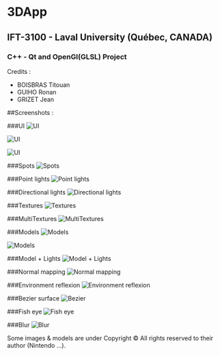 # 3DApp
## IFT-3100 - Laval University (Québec, CANADA)

### C++ -  Qt and OpenGl(GLSL) Project


Credits :
- BOISBRAS Titouan
- GUIHO Ronan
- GRIZET Jean

##Screenshots :

###UI
![UI](https://raw.githubusercontent.com/titouan42/3DApp/master/ui/ui.png)

![UI](https://raw.githubusercontent.com/titouan42/3DApp/master/scenes/sc_tree/uitree.png)

![UI](https://raw.githubusercontent.com/titouan42/3DApp/master/scenes/sc_screeneffect/ui.png)

###Spots
![Spots](https://raw.githubusercontent.com/titouan42/3DApp/master/scenes/sc_lights/multispotlight.png)

###Point lights
![Point lights](https://raw.githubusercontent.com/titouan42/3DApp/master/scenes/sc_lights/pointlightcolor.png)

###Directional lights
![Directional lights](https://raw.githubusercontent.com/titouan42/3DApp/master/scenes/sc_lights/directionallight.png)

###Textures
![Textures](https://raw.githubusercontent.com/titouan42/3DApp/master/scenes/sc_texture/texture.png)

###MultiTextures
![MultiTextures](https://raw.githubusercontent.com/titouan42/3DApp/master/scenes/sc_multitextures/multitextures.png)

###Models 
![Models](https://raw.githubusercontent.com/titouan42/3DApp/master/scenes/sc_model/model.png)

![Models](https://raw.githubusercontent.com/titouan42/3DApp/master/scenes/sc_mariokart/mariokart.bmp)

###Model + Lights
![Model + Lights](https://raw.githubusercontent.com/titouan42/3DApp/master/scenes/sc_cornel_box/cornel.png)

###Normal mapping
![Normal mapping](https://raw.githubusercontent.com/titouan42/3DApp/master/scenes/sc_normal/normal.png)

###Environment reflexion
![Environment reflexion](https://raw.githubusercontent.com/titouan42/3DApp/master/scenes/sc_reflection/reflection.png)

###Bezier surface
![Bezier](https://raw.githubusercontent.com/titouan42/3DApp/master/scenes/sc_bezier/bezier.png)

###Fish eye
![Fish eye](https://raw.githubusercontent.com/titouan42/3DApp/master/scenes/sc_screeneffect/fisheye.png)

###Blur
![Blur](https://raw.githubusercontent.com/titouan42/3DApp/master/scenes/sc_screeneffect/blur.png)


Some images & models are under Copyright © All rights reserved to their author (Nintendo ...).
